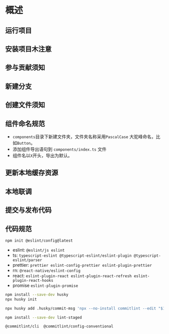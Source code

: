 
# 概述

## 运行项目

## 安装项目木注意

## 参与贡献须知

## 新建分支

## 创建文件须知

## 组件命名规范
- `components`目录下新建文件夹，文件夹名称采用`PascalCase` 大驼峰命名，比如`Button`。
- 添加组件导出语句到 `components/index.ts` 文件
- 组件名以`X`开头，导出为默认。

## 更新本地缓存资源

## 本地联调

## 提交与发布代码

## 代码规范
`npm init @eslint/config@latest`

- eslint: `@eslint/js eslint`
- ts: `typescript-eslint @typescript-eslint/eslint-plugin @typescript-eslint/parser`
- prettier: `prettier eslint-config-prettier eslint-plugin-prettier`
- rn: `@react-native/eslint-config`
- react: `eslint-plugin-react eslint-plugin-react-refresh eslint-plugin-react-hooks`
- promise `eslint-plugin-promise`

```bash
npm install --save-dev husky
npx husky init

npx husky add .husky/commit-msg 'npx --no-install commitlint --edit "$1"'

npm install --save-dev lint-staged

@commitlint/cli  @commitlint/config-conventional
```